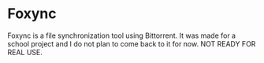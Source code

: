 # Foxync
Foxync is a file synchronization tool using Bittorrent. It was made for a school project and I do not plan to come back to it for now. NOT READY FOR REAL USE. 
